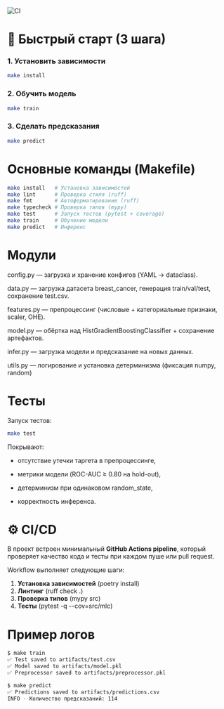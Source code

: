![CI](https://github.com/EugenePanfilov/ml-classic-starter/actions/workflows/ci.yml/badge.svg)


# 🚀 Быстрый старт (3 шага)

### 1. Установить зависимости
```bash
make install
```
### 2. Обучить модель
```bash
make train
```
### 3. Сделать предсказания
```bash
make predict
```


# Основные команды (Makefile)
```bash
make install   # Установка зависимостей
make lint      # Проверка стиля (ruff)
make fmt       # Автоформатирование (ruff)
make typecheck # Проверка типов (mypy)
make test      # Запуск тестов (pytest + coverage)
make train     # Обучение модели
make predict   # Инференс
```


# Модули

config.py — загрузка и хранение конфигов (YAML → dataclass).

data.py — загрузка датасета breast_cancer, генерация train/val/test, сохранение test.csv.

features.py — препроцессинг (числовые + категориальные признаки, scaler, OHE).

model.py — обёртка над HistGradientBoostingClassifier + сохранение артефактов.

infer.py — загрузка модели и предсказание на новых данных.

utils.py — логирование и установка детерминизма (фиксация numpy, random)


# Тесты

Запуск тестов:
```bash
make test
```

Покрывают:

- отсутствие утечки таргета в препроцессинге,

- метрики модели (ROC-AUC ≥ 0.80 на hold-out),

- детерминизм при одинаковом random_state,

- корректность инференса.


# ⚙️ CI/CD

В проект встроен минимальный **GitHub Actions pipeline**, который проверяет качество кода и тесты при каждом пуше или pull request.

Workflow выполняет следующие шаги:

1. **Установка зависимостей** (poetry install)
2. **Линтинг** (ruff check .)
3. **Проверка типов** (mypy src)
4. **Тесты** (pytest -q --cov=src/mlc)


# Пример логов

```bash
$ make train
✅ Test saved to artifacts/test.csv
✅ Model saved to artifacts/model.pkl
✅ Preprocessor saved to artifacts/preprocessor.pkl

$ make predict
✅ Predictions saved to artifacts/predictions.csv
INFO - Количество предсказаний: 114
```